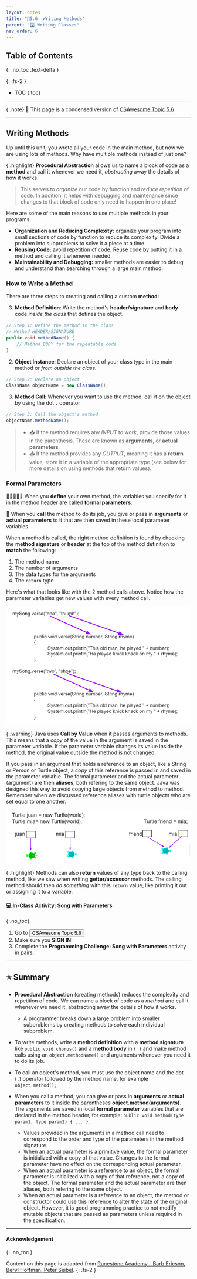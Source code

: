 ```yaml
---
layout: notes
title: "📓5.6: Writing Methods" 
parent: "5️⃣ Writing Classes"
nav_order: 6
---
```


## Table of Contents
{: .no_toc .text-delta }

{: .fs-2 }
- TOC
{:toc}

---

{:.note}
📖 This page is a condensed version of [CSAwesome Topic 5.6](https://runestone.academy/ns/books/published/csawesome/Unit5-Writing-Classes/topic-5-6-writing-methods.html?mode=browsing) 

---

## Writing Methods

Up until this unit, you wrote all your code in the main method, but now we are using lots of methods. Why have multiple methods instead of just one? 

{:.highlight}
**Procedural Abstraction** allows us to name a block of code as a **method** and call it whenever we need it, _abstracting_ away the details of how it works. 
> This serves to _organize_ our code by function and _reduce repetition_ of code. In addition, it helps with debugging and maintenance since changes to that block of code only need to happen in one place!

Here are some of the main reasons to use multiple methods in your programs:

- **Organization and Reducing Complexity:** organize your program into small sections of code by function to reduce its complexity. Divide a problem into subproblems to solve it a piece at a time.
- **Reusing Code:** avoid repetition of code. Reuse code by putting it in a method and calling it whenever needed.
- **Maintainability and Debugging:** smaller methods are easier to debug and understand than searching through a large main method.

### How to Write a Method

<div class="imp" markdown="block">

There are three steps to creating and calling a custom **method**:

3. **Method Definition**: Write the method's **header/signature** and **body** code _inside the class_ that defines the object.
```java
// Step 1: Define the method in the class
// Method HEADER/SIGNATURE
public void methodName() {
    // Method BODY for the repeatable code
}
```
2. **Object Instance**: Declare an object of your class type in the main method or _from outside the class._
```java
// Step 2: Declare an object
ClassName objectName = new ClassName();
```
3. **Method Call**: Whenever you want to use the method, call it on the object by using the dot `.` operator
```java
// Step 3: Call the object's method
objectName.methodName(); 
```
> * 📥 If the method requires any *INPUT* to work, provide those values in the parenthesis. These are known as **arguments**, or **actual parameters**.
> * 📤 If the method provides any _OUTPUT_, meaning it has a **return** value, store it in a variable of the appropriate type (see below for more details on using methods that return values).

</div>

### Formal Parameters

<div class="imp" markdown="block">

🤵‍♀️🤵🤵‍♂️ When you **define** your own method, the variables you specify for it in the method header are called **formal parameters**. 

📣 When you **call** the method to do its job, you give or pass in **arguments** or **actual parameters** to it that are then saved in these local parameter variables.

</div>

When a method is called, the right method definition is found by checking the **method signature** or **header** at the top of the method definition to **match** the following:

1. The method name
2. The number of arguments
3. The data types for the arguments
4. The `return` type

Here's what that looks like with the 2 method calls above. Notice how the parameter variables get new values with every method call.

![image](Figures/args2params.png)

{:.warning}
Java uses **Call by Value** when it passes arguments to methods. This means that a _copy_ of the value in the argument is saved in the parameter variable. If the parameter variable changes its value inside the method, the original value outside the method is not changed.

If you pass in an argument that holds a reference to an object, like a String or Person or Turtle object, a _copy_ of this reference is passed in and saved in the parameter variable. The formal parameter and the actual parameter (argument) are then **aliases**, both refering to the same object. Java was designed this way to avoid copying large objects from method to method. Remember when we discussed reference aliases with turtle objects who are set equal to one another.

![image](Figures/turtleEquality.png)

{:.highlight}
Methods can also **return** values of any type back to the calling method, like we saw when writing **getter/accessor** methods. The calling method should then _do something_ with this `return` value, like printing it out or assigning it to a variable.

#### 💻 In-Class Activity: Song with Parameters
{:.no_toc}

<div class="task" markdown="block">

1. Go to <a href="https://runestone.academy/ns/books/published/csawesome/Unit5-Writing-Classes/topic-5-6-writing-methods.html?mode=browsing"><button type="button" name="button" class="btn">CSAwesome Topic 5.6</button></a> 
2. Make sure you **SIGN IN**!
3. Complete the **Programming Challenge: Song with Parameters** activity in pairs.

</div>

---

## ⭐️ Summary

- **Procedural Abstraction** (creating methods) reduces the complexity and repetition of code. We can name a block of code as a _method_ and call it whenever we need it, abstracting away the details of how it works.
    - A programmer breaks down a large problem into smaller subproblems by creating methods to solve each individual subproblem.

- To write methods, write a **method definition** with a **method signature** like `public void chorus()` and a **method body** in `{ }` and make method calls using an `object.methodName()` and arguments whenever you need it to do its job.

- To call an object's method, you must use the object name and the dot (`.`) operator followed by the method name, for example `object.method();`

- When you call a method, you can give or pass in **arguments** or **actual parameters** to it inside the parentheses **object.method(arguments)**. The arguments are saved in local **formal parameter** variables that are declared in the method header, for example: `public void method(type param1, type param2) { ... }`.
    - Values provided in the arguments in a method call need to correspond to the order and type of the parameters in the method signature.
    - When an actual parameter is a primitive value, the formal parameter is initialized with a copy of that value. Changes to the formal parameter have no effect on the corresponding actual parameter.
    - When an actual parameter is a reference to an object, the formal parameter is initialized with a copy of that reference, not a copy of the object. The formal parameter and the actual parameter are then aliases, both refering to the same object.
    -  When an actual parameter is a reference to an object, the method or constructor could use this reference to alter the state of the original object. However, it is good programming practice to not modify mutable objects that are passed as parameters unless required in the specification.
  

---

#### Acknowledgement
{: .no_toc }

Content on this page is adapted from [Runestone Academy - Barb Ericson, Beryl Hoffman, Peter Seibel](https://runestone.academy/ns/books/published/csawesome/index.html?mode=browsing).
{: .fs-2 }
